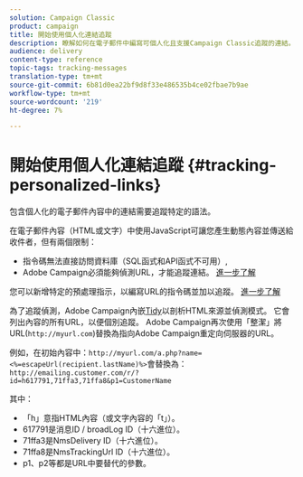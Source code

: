 ```yaml
---
solution: Campaign Classic
product: campaign
title: 開始使用個人化連結追蹤
description: 瞭解如何在電子郵件中編寫可個人化且支援Campaign Classic追蹤的連結。
audience: delivery
content-type: reference
topic-tags: tracking-messages
translation-type: tm+mt
source-git-commit: 6b81d0ea22bf9d8f33e486535b4ce02fbae7b9ae
workflow-type: tm+mt
source-wordcount: '219'
ht-degree: 7%

---
```



# 開始使用個人化連結追蹤 {#tracking-personalized-links}

包含個人化的電子郵件內容中的連結需要追蹤特定的語法。

在電子郵件內容（HTML或文字）中使用JavaScript可讓您產生動態內容並傳送給收件者，但有兩個限制：

* 指令碼無法直接訪問資料庫（SQL函式和API函式不可用）,
* Adobe Campaign必須能夠偵測URL，才能追蹤連結。 [進一步了解](detecting-tracking-urls.md)

您可以新增特定的預處理指示，以編寫URL的指令碼並加以追蹤。 [進一步了解](pre-processing-instructions.md)

為了追蹤偵測，Adobe Campaign內嵌[Tidy](http://www.html-tidy.org/)以剖析HTML來源並偵測模式。 它會列出內容的所有URL，以便個別追蹤。 Adobe Campaign再次使用「整潔」將URL(`http://myurl.com`)替換為指向Adobe Campaign重定向伺服器的URL。

例如，在初始內容中：`http://myurl.com/a.php?name=<%=escapeUrl(recipient.lastName)%>`會替換為：`http://emailing.customer.com/r/?id=h617791,71ffa3,71ffa8&p1=CustomerName`

其中：

* 「h」意指HTML內容（或文字內容的「t」）。
* 617791是消息ID / broadLog ID（十六進位）。
* 71ffa3是NmsDelivery ID（十六進位）。
* 71ffa8是NmsTrackingUrl ID（十六進位）。
* p1、p2等都是URL中要替代的參數。
